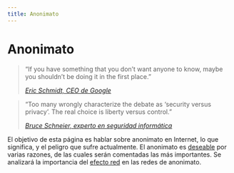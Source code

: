 ```yaml
---
title: Anonimato
---
```


Anonimato
=========

> “If you have something that you don’t want anyone to know, maybe you shouldn’t be doing it in the first place.”
>
> [*Eric Schmidt, CEO de Google*][schmidt]


> “Too many wrongly characterize the debate as ‘security versus privacy’. The real choice is liberty versus control.”
>
> [*Bruce Schneier, experto en seguridad informática*][schneier]


El objetivo de esta página es hablar sobre anonimato en Internet, lo que significa, y el peligro que sufre actualmente. El
anonimato es [deseable][] por varias razones, de las cuales serán comentadas las más importantes. Se analizará la importancia del
[efecto red][] en las redes de anonimato.



[schmidt]: http://gawker.com/5419271/google-ceo-secrets-are-for-filthy-people
[schneier]: http://www.schneier.com/blog/archives/2009/12/my_reaction_to.html
[deseable]: por-que-se-necesita/
[efecto red]: efecto-red/
